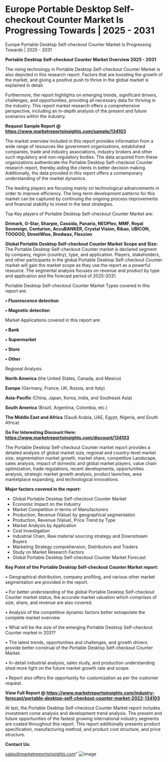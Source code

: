 # Europe Portable Desktop Self-checkout Counter Market Is Progressing Towards | 2025 - 2031
Europe Portable Desktop Self-checkout Counter Market Is Progressing Towards | 2025 - 2031

<Strong> Portable Desktop Self-checkout Counter Market Overview 2025 - 2031</strong>

The rising technology in Portable Desktop Self-checkout Counter Market is also depicted in this research report. Factors that are boosting the growth of the market, and giving a positive push to thrive in the global market is explained in detail.

Furthermore, the report highlights on emerging trends, significant drivers, challenges, and opportunities, providing all necessary data for thriving in the industry. This report market research offers a comprehensive perspective, including an in-depth analysis of the present and future scenarios within the industry.

<strong>Request Sample Report @ <a href=https://www.marketreportsinsights.com/sample/134103>https://www.marketreportsinsights.com/sample/134103</a></strong>

The market overview included in this report provides information from a wide range of resources like government organizations, established companies, trade and industry associations, industry brokers and other such regulatory and non-regulatory bodies. The data acquired from these organizations authenticate the Portable Desktop Self-checkout Counter research report, thereby aiding the clients in better decision making. Additionally, the data provided in this report offers a contemporary understanding of the market dynamics.

The leading players are focusing mainly on technological advancements in order to improve efficiency. The long-term development patterns for this market can be captured by continuing the ongoing process improvements and financial stability to invest in the best strategies.

Top Key players of Portable Desktop Self-checkout Counter Market are:

<strong>Drimark, G-Star, Sharpie, Cassida, Panaria, NEOPlex, MMF, Royal Sovereign, Centurion, AccuBANKER, Crystal Vision, Ribao, UBICON, TOOGOO, StreetWise, Brodwax, Flexzion</strong>

<strong><b>Global Portable Desktop Self-checkout Counter Market Scope and Size:</b></strong>
The Portable Desktop Self-checkout Counter market is declared segment by company, region (country), type, and application. Players, stakeholders, and other participants in the global Portable Desktop Self-checkout Counter market will gain the market scope as they use the report as a powerful resource. The segmental analysis focuses on revenue and product by type and application and the forecast period of 2025-2031.

Portable Desktop Self-checkout Counter Market Types covered in this report are:

<strong>• Fluorescence detection

• Magnetic detection</strong>

Market Applications covered in this report are:

<strong>• Bank

• Supermarket

• Store

• Other</strong> 

Regional Analysis

<strong>North America</strong> (the United States, Canada, and Mexico)

<strong>Europe</strong> (Germany, France, UK, Russia, and Italy)

<strong>Asia-Pacific</strong> (China, Japan, Korea, India, and Southeast Asia)

<strong>South America</strong> (Brazil, Argentina, Colombia, etc.)

<strong>The Middle East and Africa</strong> (Saudi Arabia, UAE, Egypt, Nigeria, and South Africa)

<strong>Go For Interesting Discount Here: <a href=https://www.marketreportsinsights.com/discount/134103>https://www.marketreportsinsights.com/discount/134103</a></strong>

The Portable Desktop Self-checkout Counter market report provides a detailed analysis of global market size, regional and country-level market size, segmentation market growth, market share, competitive Landscape, sales analysis, impact of domestic and global market players, value chain optimization, trade regulations, recent developments, opportunities analysis, strategic market growth analysis, product launches, area marketplace expanding, and technological innovations.

<strong><b>Major factors covered in the report:</b></strong>
<ul>
  <li>Global Portable Desktop Self-checkout Counter Market </li>
  <li>Economic Impact on the Industry</li>
  <li>Market Competition in terms of Manufacturers</li>
  <li>Production, Revenue (Value) by geographical segmentation</li>
  <li>Production, Revenue (Value), Price Trend by Type</li>
  <li>Market Analysis by Application</li>
  <li>Cost Investigation</li>
  <li>Industrial Chain, Raw material sourcing strategy and Downstream Buyers</li>
  <li>Marketing Strategy comprehension, Distributors and Traders</li>
  <li>Study on Market Research Factors</li>
  <li>Global Portable Desktop Self-checkout Counter Market Forecast</li>
</ul>

<strong><b>Key Point of the Portable Desktop Self-checkout Counter Market report:</b></strong>

• Geographical distribution, company profiling, and various other market segmentation are provided in the report.

• For better understanding of the global Portable Desktop Self-checkout Counter market status, the accurate market valuation which comprises of size, share, and revenue are also covered.

• Analysis of the competitive dynamic factors better extrapolate the complete market overview

• What will be the size of the emerging Portable Desktop Self-checkout Counter market in 2031?

• The latest trends, opportunities and challenges, and growth drivers provide better construal of the Portable Desktop Self-checkout Counter Market.

• In-detail industrial analysis, sales study, and production understanding shed more light on the future market growth rate and scope.

• Report also offers the opportunity for customization as per the customer request.

<strong><b>View Full Report @ <a href=https://www.marketreportsinsights.com/industry-forecast/portable-desktop-self-checkout-counter-market-2022-134103>https://www.marketreportsinsights.com/industry-forecast/portable-desktop-self-checkout-counter-market-2022-134103</a></b></strong>


At last, the Portable Desktop Self-checkout Counter Market report includes investment come analysis and development trend analysis. The present and future opportunities of the fastest growing international industry segments are coated throughout this report. This report additionally presents product specification, manufacturing method, and product cost structure, and price structure.

<strong>Contact Us:</strong>

sales@marketreportsinsights.com"
![image](https://github.com/user-attachments/assets/d5372c43-e501-4cca-9e7b-11d058497066)
